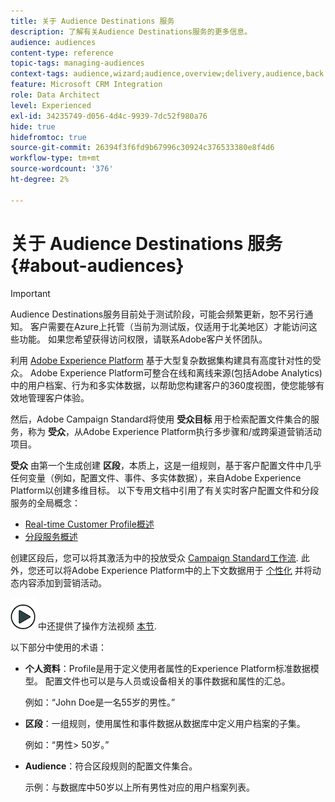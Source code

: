 ```yaml
---
title: 关于 Audience Destinations 服务
description: 了解有关Audience Destinations服务的更多信息。
audience: audiences
content-type: reference
topic-tags: managing-audiences
context-tags: audience,wizard;audience,overview;delivery,audience,back
feature: Microsoft CRM Integration
role: Data Architect
level: Experienced
exl-id: 34235749-d056-4d4c-9939-7dc52f980a76
hide: true
hidefromtoc: true
source-git-commit: 26394f3f6fd9b67996c30924c376533380e8f4d6
workflow-type: tm+mt
source-wordcount: '376'
ht-degree: 2%

---
```


# 关于 Audience Destinations 服务 {#about-audiences}

>[!IMPORTANT]
>
>Audience Destinations服务目前处于测试阶段，可能会频繁更新，恕不另行通知。 客户需要在Azure上托管（当前为测试版，仅适用于北美地区）才能访问这些功能。 如果您希望获得访问权限，请联系Adobe客户关怀团队。

利用 [Adobe Experience Platform](https://experienceleague.adobe.com/docs/experience-platform/landing/home.html) 基于大型复杂数据集构建具有高度针对性的受众。 Adobe Experience Platform可整合在线和离线来源(包括Adobe Analytics)中的用户档案、行为和多实体数据，以帮助您构建客户的360度视图，使您能够有效地管理客户体验。

然后，Adobe Campaign Standard将使用 **受众目标** 用于检索配置文件集合的服务，称为 **受众**，从Adobe Experience Platform执行多步骤和/或跨渠道营销活动项目。

**受众** 由第一个生成创建 **区段**，本质上，这是一组规则，基于客户配置文件中几乎任何变量（例如，配置文件、事件、多实体数据），来自Adobe Experience Platform以创建多维目标。 以下专用文档中引用了有关实时客户配置文件和分段服务的全局概念：

* [Real-time Customer Profile概述](https://experienceleague.adobe.com/docs/experience-platform/profile/home.html)
* [分段服务概述](https://experienceleague.adobe.com/docs/experience-platform/segmentation/home.html)

创建区段后，您可以将其激活为中的投放受众 [Campaign Standard工作流](../../integrating/using/aep-targeting-audiences.md). 此外，您还可以将Adobe Experience Platform中的上下文数据用于 [个性化](../../integrating/using/aep-personalizing-campaigns.md) 并将动态内容添加到营销活动。

![](assets/do-not-localize/how-to-video.png) 中还提供了操作方法视频 [本节](https://experienceleague.adobe.com/docs/campaign-learn/campaign-standard-tutorials/profiles-and-audiences/audience-destinations/audience-destinations-overview.html).

以下部分中使用的术语：

* **个人资料**：Profile是用于定义使用者属性的Experience Platform标准数据模型。 配置文件也可以是与人员或设备相关的事件数据和属性的汇总。

   例如：“John Doe是一名55岁的男性。”

* **区段**：一组规则，使用属性和事件数据从数据库中定义用户档案的子集。

   例如：“男性> 50岁。”

* **Audience**：符合区段规则的配置文件集合。

   示例：与数据库中50岁以上所有男性对应的用户档案列表。
